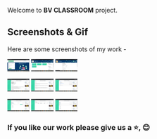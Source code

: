 <div align="center">

</div>


Welcome to **BV CLASSROOM** project. 

## Screenshots & Gif

Here are some screenshots of my work -

<p>
  <img src='screenshots/login.png' width = '10%'>
  <img src= 'screenshots/dashboard.png' width = '10%' >
  <img src ='screenshots/edit_profile.png' width = '10%'>
</p>

<p>
  <img src='screenshots/overview.png' width = '10%'>
  <img src= 'screenshots/syllabus.png' width = '10%'>
  <img src='screenshots/announcement.png' width = '10%'>
</p>

<p>
  <img src='screenshots/assignment.png' width = '10%'>
  <img src= 'screenshots/grades.png' width = '10%' >
  <img src ='screenshots/resources.png' width = '10%'>
</p>



### If you like our work please give us a :star:, :blush:

